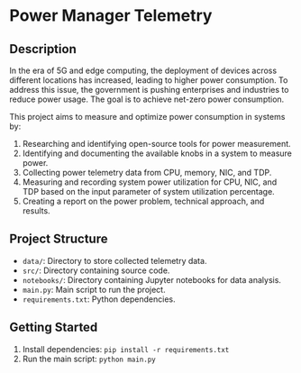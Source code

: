 # Power Manager Telemetry

## Description
In the era of 5G and edge computing, the deployment of devices across different locations has increased, leading to higher power consumption. To address this issue, the government is pushing enterprises and industries to reduce power usage. The goal is to achieve net-zero power consumption.

This project aims to measure and optimize power consumption in systems by:
1. Researching and identifying open-source tools for power measurement.
2. Identifying and documenting the available knobs in a system to measure power.
3. Collecting power telemetry data from CPU, memory, NIC, and TDP.
4. Measuring and recording system power utilization for CPU, NIC, and TDP based on the input parameter of system utilization percentage.
5. Creating a report on the power problem, technical approach, and results.

## Project Structure
- `data/`: Directory to store collected telemetry data.
- `src/`: Directory containing source code.
- `notebooks/`: Directory containing Jupyter notebooks for data analysis.
- `main.py`: Main script to run the project.
- `requirements.txt`: Python dependencies.

## Getting Started
1. Install dependencies: `pip install -r requirements.txt`
2. Run the main script: `python main.py`
